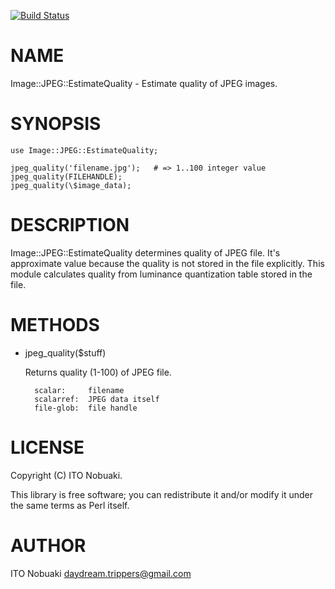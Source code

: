 [![Build Status](https://travis-ci.org/dayflower/p5-Image-JPEG-EstimateQuality.png?branch=master)](https://travis-ci.org/dayflower/p5-Image-JPEG-EstimateQuality)
# NAME

Image::JPEG::EstimateQuality - Estimate quality of JPEG images.

# SYNOPSIS

    use Image::JPEG::EstimateQuality;

    jpeg_quality('filename.jpg');   # => 1..100 integer value
    jpeg_quality(FILEHANDLE);
    jpeg_quality(\$image_data);

# DESCRIPTION

Image::JPEG::EstimateQuality determines quality of JPEG file.
It's approximate value because the quality is not stored in the file explicitly.
This module calculates quality from luminance quantization table stored in the file.

# METHODS

- jpeg\_quality($stuff)

    Returns quality (1-100) of JPEG file.

        scalar:     filename
        scalarref:  JPEG data itself
        file-glob:  file handle

# LICENSE

Copyright (C) ITO Nobuaki.

This library is free software; you can redistribute it and/or modify
it under the same terms as Perl itself.

# AUTHOR

ITO Nobuaki <daydream.trippers@gmail.com>
